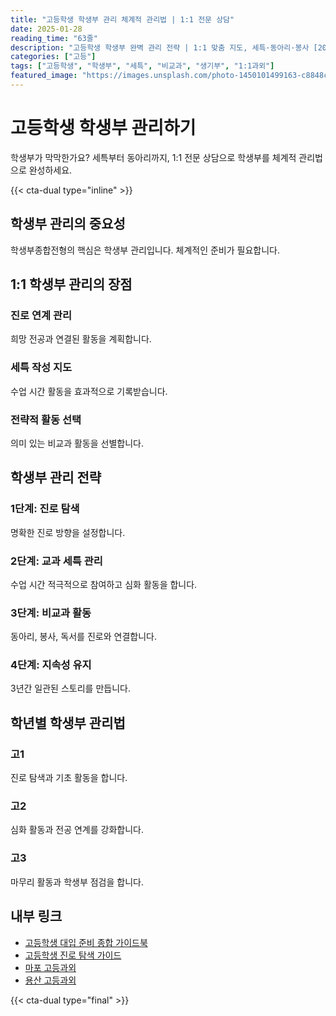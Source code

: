 ```yaml
---
title: "고등학생 학생부 관리 체계적 관리법 | 1:1 전문 상담"
date: 2025-01-28
reading_time: "63줄"
description: "고등학생 학생부 완벽 관리 전략 | 1:1 맞춤 지도, 세특·동아리·봉사 [2025년]"
categories: ["고등"]
tags: ["고등학생", "학생부", "세특", "비교과", "생기부", "1:1과외"]
featured_image: "https://images.unsplash.com/photo-1450101499163-c8848c66ca85?w=1200&h=630&fit=crop"
---
```


# 고등학생 학생부 관리하기

학생부가 막막한가요? 세특부터 동아리까지, 1:1 전문 상담으로 학생부를 체계적 관리법으로 완성하세요.

{{< cta-dual type="inline" >}}

## 학생부 관리의 중요성

학생부종합전형의 핵심은 학생부 관리입니다. 체계적인 준비가 필요합니다.

## 1:1 학생부 관리의 장점

### 진로 연계 관리
희망 전공과 연결된 활동을 계획합니다.

### 세특 작성 지도
수업 시간 활동을 효과적으로 기록받습니다.

### 전략적 활동 선택
의미 있는 비교과 활동을 선별합니다.

## 학생부 관리 전략

### 1단계: 진로 탐색
명확한 진로 방향을 설정합니다.

### 2단계: 교과 세특 관리
수업 시간 적극적으로 참여하고 심화 활동을 합니다.

### 3단계: 비교과 활동
동아리, 봉사, 독서를 진로와 연결합니다.

### 4단계: 지속성 유지
3년간 일관된 스토리를 만듭니다.

## 학년별 학생부 관리법

### 고1
진로 탐색과 기초 활동을 합니다.

### 고2
심화 활동과 전공 연계를 강화합니다.

### 고3
마무리 활동과 학생부 점검을 합니다.

## 내부 링크
- [고등학생 대입 준비 종합 가이드북](../../high/high-college-preparation/)
- [고등학생 진로 탐색 가이드](../../high/high-career-exploration/)
- [마포 고등과외](../../local/mapo-high/)
- [용산 고등과외](../../local/yongsan-high/)

{{< cta-dual type="final" >}}

